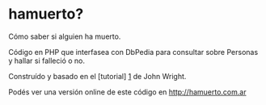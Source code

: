 hamuerto?
=========

Cómo saber si alguien ha muerto. 

Código en PHP que interfasea con DbPedia para consultar sobre Personas y hallar si falleció o no.

Construído y basado en el [tutorial] [1] de John Wright.

Podés ver una versión online de este código en http://hamuerto.com.ar

[1]: http://johnwright.me/blog/sparql-query-in-code-rest-php-and-json-tutorial